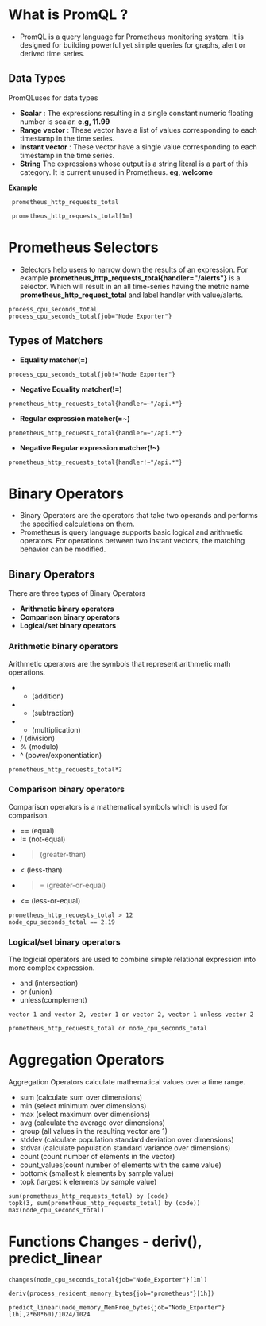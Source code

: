 # What is PromQL ?

- PromQL is a query language for Prometheus monitoring system. It is designed for building powerful yet simple queries for graphs, alert or derived time series.

## Data Types

PromQLuses for data types

- **Scalar** : The expressions resulting in a single constant numeric floating number is scalar. **e.g, 11.99**
- **Range vector** : These vector have a list of values corresponding to each timestamp in the time series.
- **Instant vector** : These vector have a single value corresponding to each timestamp in the time series.
- **String** The expressions whose output is a string literal is a part of this category. It is current unused in Prometheus. **eg, welcome**

**Example**

```shell
 prometheus_http_requests_total

 prometheus_http_requests_total[1m]
```

# Prometheus Selectors

- Selectors help users to narrow down the results of an expression. For example **prometheus_http_requests_total{handler="/alerts"}** is a selector. Which will result in an all time-series having the metric name **prometheus_http_request_total** and label handler with value/alerts.

```shell
process_cpu_seconds_total
process_cpu_seconds_total{job="Node Exporter"}
```

## Types of Matchers

- **Equality matcher(=)**

```shell
process_cpu_seconds_total{job!="Node Exporter"}
```

- **Negative Equality matcher(!=)**

```shell
prometheus_http_requests_total{handler=~"/api.*"}
```

- **Regular expression matcher(=~)**

```shell
prometheus_http_requests_total{handler=~"/api.*"}
```

- **Negative Regular expression matcher(!~)**

```shell
prometheus_http_requests_total{handler!~"/api.*"}
```

# Binary Operators

- Binary Operators are the operators that take two operands and performs the specified calculations on them.
- Prometheus is query language supports basic logical and arithmetic operators. For operations between two instant vectors, the matching behavior can be modified.

## Binary Operators

There are three types of Binary Operators

- **Arithmetic binary operators**
- **Comparison binary operators**
- **Logical/set binary operators**

### Arithmetic binary operators

Arithmetic operators are the symbols that represent arithmetic math operations.

- - (addition)
- - (subtraction)
- - (multiplication)
- / (division)
- % (modulo)
- ^ (power/exponentiation)

```shell
prometheus_http_requests_total*2
```

### Comparison binary operators

Comparison operators is a mathematical symbols which is used for comparison.

- == (equal)
- != (not-equal)
- > (greater-than)
- < (less-than)
- > = (greater-or-equal)
- <= (less-or-equal)

```shell
prometheus_http_requests_total > 12
node_cpu_seconds_total == 2.19
```

### Logical/set binary operators

The logicial operators are used to combine simple relational expression into more complex expression.

- and (intersection)
- or (union)
- unless(complement)

```shell
vector 1 and vector 2, vector 1 or vector 2, vector 1 unless vector 2

prometheus_http_requests_total or node_cpu_seconds_total
```

# Aggregation Operators

Aggregation Operators calculate mathematical values over a time range.

- sum (calculate sum over dimensions)
- min (select minimum over dimensions)
- max (select maximum over dimensions)
- avg (calculate the average over dimensions)
- group (all values in the resulting vector are 1)
- stddev (calculate population standard deviation over dimensions)
- stdvar (calculate population standard variance over dimensions)
- count (count number of elements in the vector)
- count_values(count number of elements with the same value)
- bottomk (smallest k elements by sample value)
- topk (largest k elements by sample value)

```shell
sum(prometheus_http_requests_total) by (code)
topk(3, sum(prometheus_http_requests_total) by (code))
max(node_cpu_seconds_total)
```

# Functions Changes - deriv(), predict_linear

```shell
changes(node_cpu_seconds_total{job="Node_Exporter"}[1m])

deriv(process_resident_memory_bytes{job="prometheus"}[1h])

predict_linear(node_memory_MemFree_bytes{job="Node_Exporter"}[1h],2*60*60)/1024/1024
```



